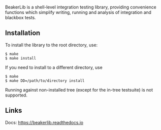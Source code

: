 BeakerLib is a shell-level integration testing library, providing convenience
functions which simplify writing, running and analysis of integration
and blackbox tests.

## Installation

To install the library to the root directory, use:

```
$ make
$ make install
```

If you need to install to a different directory, use
```
$ make
$ make DD=/path/to/directory install
```
Running against non-installed tree (except for the in-tree testsuite) is not supported.


## Links

Docs: https://beakerlib.readthedocs.io
